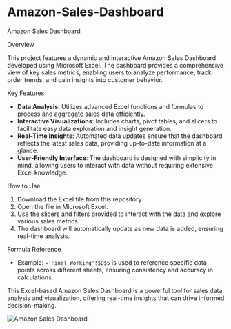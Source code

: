 # Amazon-Sales-Dashboard



 Amazon Sales Dashboard

Overview

This project features a dynamic and interactive Amazon Sales Dashboard developed using Microsoft Excel. The dashboard provides a comprehensive view of key sales metrics, enabling users to analyze performance, track order trends, and gain insights into customer behavior.

Key Features

- **Data Analysis**: Utilizes advanced Excel functions and formulas to process and aggregate sales data efficiently.
- **Interactive Visualizations**: Includes charts, pivot tables, and slicers to facilitate easy data exploration and insight generation.
- **Real-Time Insights**: Automated data updates ensure that the dashboard reflects the latest sales data, providing up-to-date information at a glance.
- **User-Friendly Interface**: The dashboard is designed with simplicity in mind, allowing users to interact with data without requiring extensive Excel knowledge.

How to Use

1. Download the Excel file from this repository.
2. Open the file in Microsoft Excel.
3. Use the slicers and filters provided to interact with the data and explore various sales metrics.
4. The dashboard will automatically update as new data is added, ensuring real-time analysis.

Formula Reference

- Example: `='Final Working'!$D$5` is used to reference specific data points across different sheets, ensuring consistency and accuracy in calculations.

This Excel-based Amazon Sales Dashboard is a powerful tool for sales data analysis and visualization, offering real-time insights that can drive informed decision-making.

![Amazon Sales Dashboard](https://github.com/user-attachments/assets/93200e21-d19b-4f5f-894c-be4ad27d4a94)


